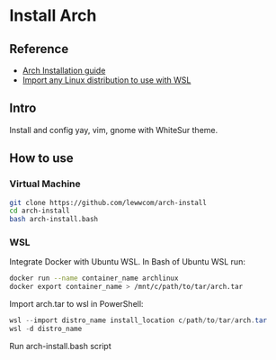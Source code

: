 # Install Arch

## Reference

- [Arch Installation guide](https://wiki.archlinux.org/title/Installation_guide)
- [Import any Linux distribution to use with WSL](https://docs.microsoft.com/en-us/windows/wsl/use-custom-distro)

## Intro

Install and config yay, vim, gnome with WhiteSur theme.

## How to use

### Virtual Machine

```zsh
git clone https://github.com/lewwcom/arch-install
cd arch-install
bash arch-install.bash
```

### WSL

Integrate Docker with Ubuntu WSL. In Bash of Ubuntu WSL run:

```bash
docker run --name container_name archlinux
docker export container_name > /mnt/c/path/to/tar/arch.tar
```

Import arch.tar to wsl in PowerShell:

```powershell
wsl --import distro_name install_location c/path/to/tar/arch.tar
wsl -d distro_name
```

Run arch-install.bash script

